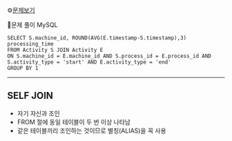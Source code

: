 ⚙[문제보기](https://leetcode.com/problems/average-time-of-process-per-machine/)



🔎문제 풀이
MySQL
```MySQL
SELECT S.machine_id, ROUND(AVG(E.timestamp-S.timestamp),3) processing_time
FROM Activity S JOIN Activity E
ON S.machine_id = E.machine_id AND S.process_id = E.process_id AND S.activity_type = 'start' AND E.activity_type = 'end'
GROUP BY 1
```
---
## SELF JOIN
- 자기 자신과 조인
- FROM 절에 동일 테이블이 두 번 이상 나타남
- 같은 테이블끼리 조인하는 것이므로 별칭(ALIAS)을 꼭 사용